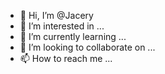 - 👋 Hi, I’m @Jacery
- 👀 I’m interested in ...
- 🌱 I’m currently learning ...
- 💞️ I’m looking to collaborate on ...
- 📫 How to reach me ...

<!---
Jacery/Jacery is a ✨ special ✨ repository because its `README.md` (this file) appears on your GitHub profile.
You can click the Preview link to take a look at your changes.
--->
